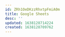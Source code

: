 ```yaml
---
id: ZRh1OeDKzzRhxtpFmiA0m
title: Google Sheets
desc: ''
updated: 1638128714224
created: 1638128709762
---
```




